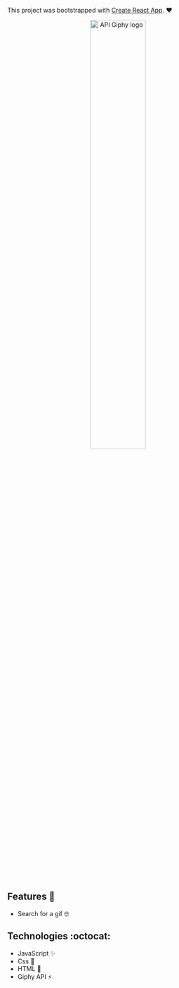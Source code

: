 This project was bootstrapped with [Create React App](https://github.com/facebook/create-react-app). :heart:

<p align="center">
<img align="center" src="https://media.giphy.com/media/3xz2BDFvxop2BfAQoM/giphy.gif" width="50%" alt="API Giphy logo"/>
</p>

## Features :deciduous_tree:
* Search for a gif :nerd_face:

## Technologies :octocat:
* JavaScript :sparkles:
* Css :nail_care:
* HTML :hammer:	
* Giphy API :zap:
